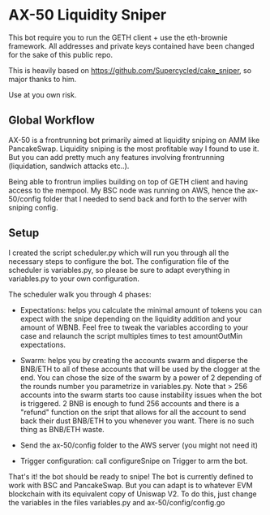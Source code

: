# AX-50 Liquidity Sniper

This bot require you to run the GETH client + use the eth-brownie framework. All addresses and private keys contained have been changed for the sake of this public repo.

This is heavily based on https://github.com/Supercycled/cake_sniper, so major thanks to him.

Use at you own risk.

## Global Workflow

AX-50 is a frontrunning bot primarily aimed at liquidity sniping on AMM like PancakeSwap. Liquidity sniping is the most profitable way I found to use it. But you can add pretty much any features involving frontrunning (liquidation, sandwich attacks etc..).

Being able to frontrun implies building on top of GETH client and having access to the mempool. My BSC node was running on AWS, hence the ax-50/config folder that I needed to send back and forth to the server with sniping config.

## Setup

I created the script scheduler.py which will run you through all the necessary steps to configure the bot. The configuration file of the scheduler is variables.py, so please be sure to adapt everything in variables.py to your own configuration.

The scheduler walk you through 4 phases:
- Expectations: helps you calculate the minimal amount of tokens you can expect with the snipe depending on the liquidity addition and your amount of WBNB. Feel free to tweak the variables according to your case and relaunch the script multiples times to test amountOutMin expectations.

- Swarm: helps you by creating the accounts swarm and disperse the BNB/ETH to all of these accounts that will be used by the clogger at the end. You can chose the size of the swarm by a power of 2 depending of the rounds number you parametrize in variables.py. Note that > 256 accounts into the swarm starts too cause instability issues when the bot is triggered. 2 BNB is enough to fund 256 accounts and there is a "refund" function on the sript that allows for all the account to send back their dust BNB/ETH to you whenever you want. There is no such thing as BNB/ETH waste.

- Send the ax-50/config folder to the AWS server (you might not need it)

- Trigger configuration: call configureSnipe on Trigger to arm the bot.

That's it! the bot should be ready to snipe! The bot is currently defined to work with BSC and PancakeSwap. But you can adapt is to whatever EVM blockchain with its equivalent copy of Uniswap V2. To do this, just change the variables in the files variables.py and ax-50/config/config.go
